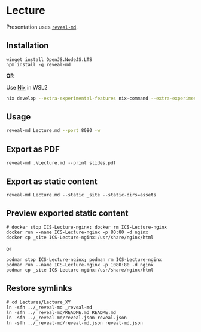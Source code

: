 # Lecture

Presentation uses [`reveal-md`](https://github.com/webpro/reveal-md).

## Installation

```pwsh
winget install OpenJS.NodeJS.LTS
npm install -g reveal-md
```

**OR**

Use [Nix](https://nixos.org/download.html#nix-install-windows) in WSL2

```bash
nix develop --extra-experimental-features nix-command --extra-experimental-features flakes github:/nesfit/ICS
```

## Usage

```bash
reveal-md Lecture.md --port 8080 -w
```

## Export as PDF

```
reveal-md .\Lecture.md --print slides.pdf
```

## Export as static content

```
reveal-md Lecture.md --static _site --static-dirs=assets
```

## Preview exported static content

```
# docker stop ICS-Lecture-nginx; docker rm ICS-Lecture-nginx
docker run --name ICS-Lecture-nginx -p 80:80 -d nginx
docker cp _site ICS-Lecture-nginx:/usr/share/nginx/html
```

or

```
podman stop ICS-Lecture-nginx; podman rm ICS-Lecture-nginx
podman run --name ICS-Lecture-nginx -p 1080:80 -d nginx
podman cp _site ICS-Lecture-nginx:/usr/share/nginx/html
```

## Restore symlinks

```
# cd Lectures/Lecture_XY
ln -sfh ../_reveal-md _reveal-md
ln -sfh ../_reveal-md/README.md README.md
ln -sfh ../_reveal-md/reveal.json reveal.json
ln -sfh ../_reveal-md/reveal-md.json reveal-md.json 
```